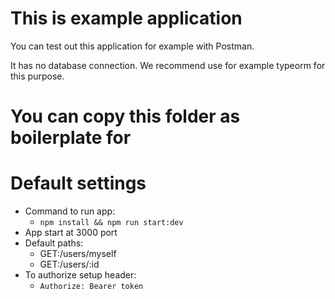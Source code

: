 # This is example application
You can test out this application for example with Postman.

It has no database connection. We recommend use for example typeorm for this purpose.

# You can copy this folder as boilerplate for 
# Default settings
- Command to run app:
  - `npm install && npm run start:dev`
- App start at 3000 port
- Default paths:
    - GET:/users/myself
    - GET:/users/:id
- To authorize setup header:
  - `Authorize: Bearer token`
